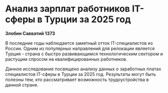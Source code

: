 # Анализ зарплат работников IT-сферы в Турции за 2025 год
**Злобин Савватий 1373**

В последние годы наблюдается заметный отток IT-специалистов из России.
Одним из популярных направлений для релокации является Турция - страна с быстро развивающимся технологическим сектором и растущим спросом на квалифицированных работников.

Данное исследование посвящено анализу данных о заработных платах специалистов IT-сферы в Турции за 2025 год.
Результаты могут быть полезны тем, кто рассматривает возможность трудоустройства в данной стране.
